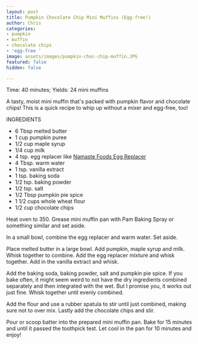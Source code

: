 ```yaml
---
layout: post
title: Pumpkin Chocolate Chip Mini Muffins (Egg-free!)
author: Chris
categories:
- pumpkin
- muffin
- chocolate chips
- 'egg-free '
image: assets/images/pumpkin-choc-chip-muffin.JPG
featured: false
hidden: false

---
```

Time: 40 minutes; Yields: 24 mini muffins

A tasty, moist mini muffin that's packed with pumpkin flavor and chocolate chips! This is a quick recipe to whip up without a mixer and egg-free, too!

INGREDIENTS

* 6 Tbsp melted butter
* 1 cup pumpkin puree
* 1/2 cup maple syrup
* 1/4 cup milk
* 4 tsp. egg replacer like [Namaste Foods Egg Replacer](https://www.amazon.com/Namaste-Foods-Egg-Replacer-Ounce/dp/B016EMSCTS)
* 4 Tbsp. warm water
* 1 tsp. vanilla extract
* 1 tsp. baking soda
* 1/2 tsp. baking powder
* 1/2 tsp. salt
* 1/2 Tbsp pumpkin pie spice
* 1 1/2 cups whole wheat flour
* 1/2 cup chocolate chips

Heat oven to 350. Grease mini muffin pan with Pam Baking Spray or something similar and set aside.

In a small bowl, combine the egg replacer and warm water. Set aside.

Place melted butter in a large bowl. Add pumpkin, maple syrup and milk. Whisk together to combine. Add the egg replacer mixture and whisk together. Add in the vanilla extract and whisk.

Add the baking soda, baking powder, salt and pumpkin pie spice. If you bake often, it might seem weird to not have the dry ingredients combined separately and then integrated with the wet. But I promise you, it works out just fine. Whisk together until evenly combined. 

Add the flour and use a rubber spatula to stir until just combined, making sure not to over mix. Lastly add the chocolate chips and stir.

Pour or scoop batter into the prepared mini muffin pan. Bake for 15 minutes and until it passed the toothpick test. Let cool in the pan for 10 minutes and enjoy! 